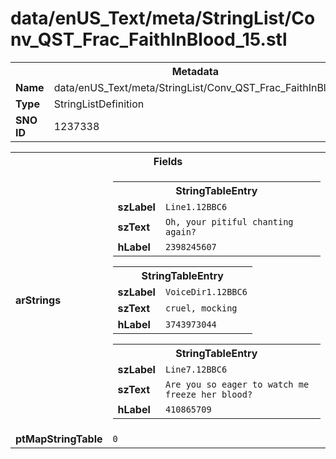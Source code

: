 <h1>data/enUS_Text/meta/StringList/Conv_QST_Frac_FaithInBlood_15.stl</h1><table><tr><th colspan="100%">Metadata</th></tr><tr><td><b>Name</b></td><td>data/enUS_Text/meta/StringList/Conv_QST_Frac_FaithInBlood_15.stl</td></tr><tr><td><b>Type</b></td><td>StringListDefinition</td></tr><tr><td><b>SNO ID</b></td><td>1237338</td></tr></table>

<table><tr><th colspan="100%">Fields</th></tr><tr><td><b>arStrings</b></td><td><table><tr><th colspan="100%">StringTableEntry</th></tr><tr><td><b>szLabel</b></td><td><code>Line1.12BBC6</code></td></tr><tr><td><b>szText</b></td><td><code>Oh, your pitiful chanting again?</code></td></tr><tr><td><b>hLabel</b></td><td><code>2398245607</code></td></tr></table>


<table><tr><th colspan="100%">StringTableEntry</th></tr><tr><td><b>szLabel</b></td><td><code>VoiceDir1.12BBC6</code></td></tr><tr><td><b>szText</b></td><td><code>cruel, mocking</code></td></tr><tr><td><b>hLabel</b></td><td><code>3743973044</code></td></tr></table>


<table><tr><th colspan="100%">StringTableEntry</th></tr><tr><td><b>szLabel</b></td><td><code>Line7.12BBC6</code></td></tr><tr><td><b>szText</b></td><td><code>Are you so eager to watch me freeze her blood?</code></td></tr><tr><td><b>hLabel</b></td><td><code>410865709</code></td></tr></table>


</td></tr><tr><td><b>ptMapStringTable</b></td><td><code>0</code></td></tr></table>

